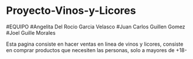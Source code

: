 # Proyecto-Vinos-y-Licores
#EQUIPO
#Angelita Del Rocio Garcia Velasco
#Juan Carlos Guillen Gomez
#Joel Guille Morales

Esta pagina consiste en hacer ventas en linea de vinos y licores, consiste en comprar productos que necesiten las personas, solo a mayores de +18-

